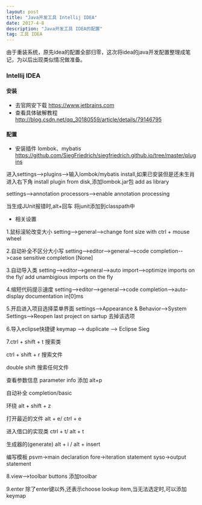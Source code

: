 ```yaml
---
layout: post
title: "Java开发工具 Intellij IDEA"
date: 2017-4-8
description: "Java开发工具 IDEA的配置"
tag: 工具 IDEA
---
```


由于重装系统，原先idea的配置全部归零，这次将idea的java开发配置整理成笔记，为以后出现类似情况做准备。

### Intellij IDEA

#### 安装
* 去官网安下载
https://www.jetbrains.com
* 查看具体破解教程 http://blog.csdn.net/qq_30180559/article/details/79146795

#### 配置
* 安装插件 lombok、mybatis
https://github.com/SiegFriedrich/siegfriedrich.github.io/tree/master/plugins

进入settings-->plugins-->输入lombok/mybatis install,如果已安装但是还未生肖进入右下角 install plugin from disk,添加lombok.jar包 add as library

settings-->annotation processors-->enable annotation processing

当生成JUnit报错时,alt+回车 将junit添加到classpath中

* 相关设置

1.鼠标滚轮改变大小 setting-->general-->change font size with ctrl + mouse wheel

2.自动补全不区分大小写 setting-->editor-->general-->code completion-->case sensitive completion [None]

3.自动导入类 setting-->editor-->general-->auto import-->optimize imports on the fly/ add unambigious imports on the fly

4.缩短代码提示速度 setting-->editor-->general-->code completion-->auto-display documentation in[0]ms

5.开启进入项目选择菜单界面 settings-->Appearance & Behavior-->System Settings-->Reopen last project on sartup 去掉该选项

6.导入eclipse快捷键 keymap --> duplicate --> Eclipse Sieg

7.ctrl + shift + t  搜索类

ctrl + shift + r 搜索文件

double shift 搜索任何文件

查看参数信息 parameter info 添加 alt+p

自动补全 completion/basic

环绕 alt + shift + z

打开最近的文件 alt + e/ ctrl + e

进入借口的实现类 ctrl + t/ alt + t

生成器的(generate)  alt + i / alt + insert

编写模板
psvm->main declaration
fore->iteration statement
syso->output  statement

8.view-->toolbar buttons 添加toolbar

9.enter 除了enter键以外,还表示choose lookup item,当无法选定时,可以添加keymap
